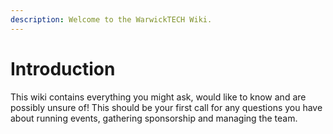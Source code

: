 ```yaml
---
description: Welcome to the WarwickTECH Wiki.
---
```


# Introduction

This wiki contains everything you might ask, would like to know and are possibly unsure of! This should be your first call for any questions you have about running events, gathering sponsorship and managing the team.

